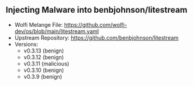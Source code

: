 ## Injecting Malware into benbjohnson/litestream

- Wolfi Melange File: https://github.com/wolfi-dev/os/blob/main/litestream.yaml
- Upstream Repository: https://github.com/benbjohnson/litestream
- Versions:
    - v0.3.13 (benign)
    - v0.3.12 (benign)
    - v0.3.11 (malicious)
    - v0.3.10 (benign)
    - v0.3.9 (benign)